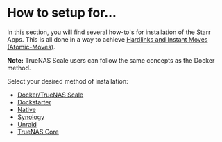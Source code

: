 # How to setup for...

In this section, you will find several how-to's for installation of the Starr Apps.
This is all done in a way to achieve [Hardlinks and Instant Moves (Atomic-Moves)](/Hardlinks/Hardlinks-and-Instant-Moves/).

**Note:** TrueNAS Scale users can follow the same concepts as the Docker method.

Select your desired method of installation:

- [Docker/TrueNAS Scale](/Hardlinks/How-to-setup-for/Docker/)
- [Dockstarter](/Hardlinks/How-to-setup-for/Dockstarter/)
- [Native](/Hardlinks/How-to-setup-for/Native/)
- [Synology](/Hardlinks/How-to-setup-for/Synology/)
- [Unraid](/Hardlinks/How-to-setup-for/Unraid/)
- [TrueNAS Core](/Hardlinks/How-to-setup-for/TrueNAS-Core/)
